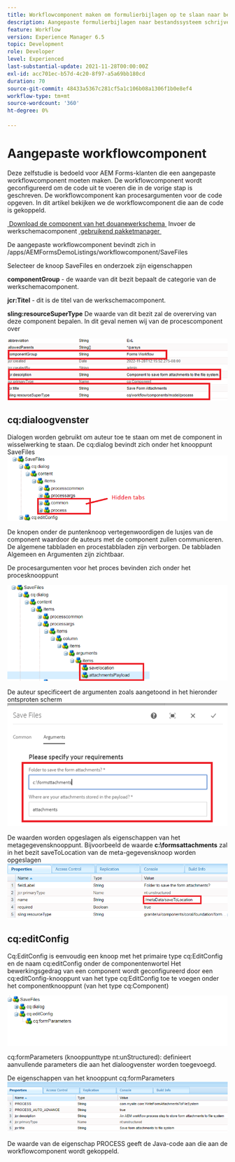 ```yaml
---
title: Workflowcomponent maken om formulierbijlagen op te slaan naar bestandssysteem
description: Aangepaste formulierbijlagen naar bestandssysteem schrijven met behulp van een aangepaste workflowcomponent
feature: Workflow
version: Experience Manager 6.5
topic: Development
role: Developer
level: Experienced
last-substantial-update: 2021-11-28T00:00:00Z
exl-id: acc701ec-b57d-4c20-8f97-a5a69bb180cd
duration: 70
source-git-commit: 48433a5367c281cf5a1c106b08a1306f1b0e8ef4
workflow-type: tm+mt
source-wordcount: '360'
ht-degree: 0%

---
```


# Aangepaste workflowcomponent

Deze zelfstudie is bedoeld voor AEM Forms-klanten die een aangepaste workflowcomponent moeten maken. De workflowcomponent wordt geconfigureerd om de code uit te voeren die in de vorige stap is geschreven. De workflowcomponent kan procesargumenten voor de code opgeven. In dit artikel bekijken we de workflowcomponent die aan de code is gekoppeld.


[&#x200B; Download de component van het douanewerkschema &#x200B;](assets/saveFiles.zip)
Invoer de werkschemacomponent [&#x200B; gebruikend pakketmanager &#x200B;](http://localhost:4502/crx/packmgr/index.jsp)

De aangepaste workflowcomponent bevindt zich in /apps/AEMFormsDemoListings/workflowcomponent/SaveFiles

Selecteer de knoop SaveFiles en onderzoek zijn eigenschappen

**componentGroup** - de waarde van dit bezit bepaalt de categorie van de werkschemacomponent.

**jcr:Titel** - dit is de titel van de werkschemacomponent.

**sling:resourceSuperType** De waarde van dit bezit zal de overerving van deze component bepalen. In dit geval nemen wij van de procescomponent over


![&#x200B; component-eigenschappen &#x200B;](assets/component-properties1.png)

## cq:dialoogvenster

Dialogen worden gebruikt om auteur toe te staan om met de component in wisselwerking te staan. De cq:dialog bevindt zich onder het knooppunt SaveFiles
![&#x200B; cq-dialoog &#x200B;](assets/cq-dialog.png)

De knopen onder de puntenknoop vertegenwoordigen de lusjes van de component waardoor de auteurs met de component zullen communiceren. De algemene tabbladen en procestabbladen zijn verborgen. De tabbladen Algemeen en Argumenten zijn zichtbaar.

De procesargumenten voor het proces bevinden zich onder het procesknooppunt

![&#x200B; proces-args &#x200B;](assets/process-arguments.png)

De auteur specificeert de argumenten zoals aangetoond in het hieronder ontsproten scherm
![&#x200B; werkschema-component &#x200B;](assets/custom-workflow-component.png)

De waarden worden opgeslagen als eigenschappen van het metagegevensknooppunt. Bijvoorbeeld de waarde **c:\formsattachments** zal in het bezit saveToLocation van de meta-gegevensknoop worden opgeslagen
![&#x200B; sparen-plaats &#x200B;](assets/save-to-location.png)

## cq:editConfig

Cq:EditConfig is eenvoudig een knoop met het primaire type cq:EditConfig en de naam cq:editConfig onder de componentenwortel
Het bewerkingsgedrag van een component wordt geconfigureerd door een cq:editConfig-knooppunt van het type cq:EditConfig toe te voegen onder het componentknooppunt (van het type cq:Component)

![&#x200B; geef-config uit &#x200B;](assets/cq-edit-config.png)

cq:formParameters (knooppunttype nt:unStructured): definieert aanvullende parameters die aan het dialoogvenster worden toegevoegd.


De eigenschappen van het knooppunt cq:formParameters
![&#x200B; van-parameters-eigenschappen &#x200B;](assets/form-parameters-properties.png)

De waarde van de eigenschap PROCESS geeft de Java-code aan die aan de workflowcomponent wordt gekoppeld.
